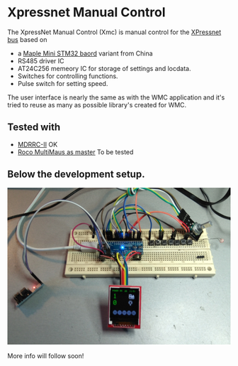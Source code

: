 Xpressnet Manual Control
=====================

The XpressNet Manual Control (Xmc) is manual control for the [XPressnet bus](www.lenzusa.com/1newsite1/Manuals/xpressnet.pdf) based on 

 * a [Maple Mini STM32 baord](https://www.leaflabs.com/maple/) variant from China
 * RS485 driver IC
 * AT24C256 memeory IC for storage of settings and locdata.
 * Switches for controlling functions. 
 * Pulse switch for setting speed.
 
The user interface is nearly the same as with the WMC application and it's tried to reuse as many as possible library's created for WMC.

## Tested with
 * [MDRRC-II](http://members.home.nl/robert.evers/mdrrc2.htm) OK
 * [Roco MultiMaus as master](https://www.roco.cc/en/product/5215-multimaus-0-0-0-0-0-004001-0/products.html) To be tested
 
 
## Below the development setup.

![](https://github.com/MDRRC/XMC/blob/master/xmc.jpg)

More info will follow soon!    